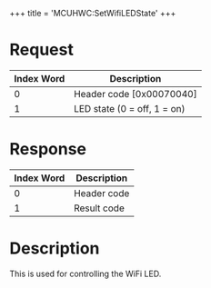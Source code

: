 +++
title = 'MCUHWC:SetWifiLEDState'
+++

# Request

| Index Word | Description                 |
|------------|-----------------------------|
| 0          | Header code \[0x00070040\]  |
| 1          | LED state (0 = off, 1 = on) |

# Response

| Index Word | Description |
|------------|-------------|
| 0          | Header code |
| 1          | Result code |

# Description

This is used for controlling the WiFi LED.
